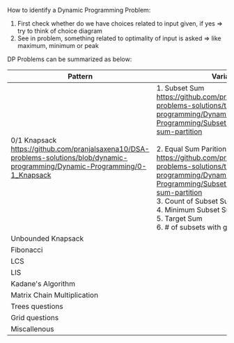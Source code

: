 How to identify a Dynamic Programming Problem:

1. First check whether do we have choices related to input given, if yes => try to think of choice diagram
2. See in problem, something related to optimality of input is asked => like maximum, minimum or peak


DP Problems can be summarized as below:


| Pattern | Variants |
| - | - |
| 0/1 Knapsack <br> https://github.com/pranjalsaxena10/DSA-problems-solutions/blob/dynamic-programming/Dynamic-Programming/0-1_Knapsack | 1. Subset Sum <br> https://github.com/pranjalsaxena10/DSA-problems-solutions/tree/dynamic-programming/Dynamic-Programming/Subset-sum-and-equal-sum-partition <br><br>2. Equal Sum Parition<br>https://github.com/pranjalsaxena10/DSA-problems-solutions/tree/dynamic-programming/Dynamic-Programming/Subset-sum-and-equal-sum-partition<br>3. Count of Subset Sum <br>4. Minimum Subset Sum Difference<br> 5. Target Sum<br> 6. # of subsets with given diff |
| Unbounded Knapsack |   |
| Fibonacci |   |
| LCS |   |
| LIS |   |
| Kadane's Algorithm |   |
| Matrix Chain Multiplication |   |
| Trees questions |   |
| Grid questions |   |
| Miscallenous |   |

